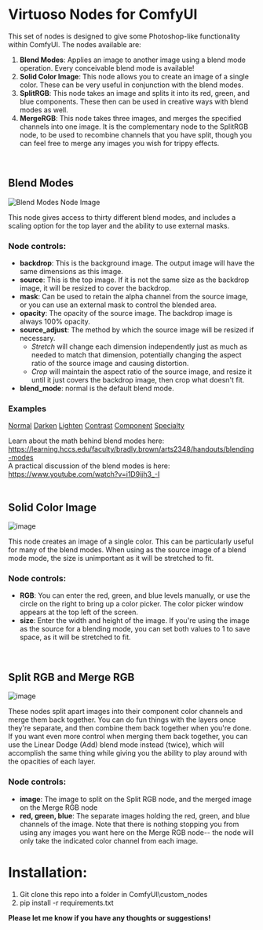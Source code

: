 # Virtuoso Nodes for ComfyUI

This set of nodes is designed to give some Photoshop-like functionality within ComfyUI. The nodes available are:

1. **Blend Modes**: Applies an image to another image using a blend mode operation. Every conceivable blend mode is available!
2. **Solid Color Image**: This node allows you to create an image of a single color. These can be very useful in conjunction with the blend modes.
3. **SplitRGB**: This node takes an image and splits it into its red, green, and blue components. These then can be used in creative ways with blend modes as well.
4. **MergeRGB**: This node takes three images, and merges the specified channels into one image. It is the complementary node to the SplitRGB node, to be used to recombine channels that you have split, though you can feel free to merge any images you wish for trippy effects.
<br>

## Blend Modes

![Blend Modes Node Image](https://github.com/chrisfreilich/virtuoso-nodes/assets/108036952/baf71856-aefa-4ffb-9972-fc0b7e165956)

This node gives access to thirty different blend modes, and includes a scaling option for the top layer and the ability to use external masks.

### Node controls:

- **backdrop**: This is the background image. The output image will have the same dimensions as this image.
- **source**: This is the top image. If it is not the same size as the backdrop image, it will be resized to cover the backdrop.
- **mask**: Can be used to retain the alpha channel from the source image, or you can use an external mask to control the blended area.
- **opacity**: The opacity of the source image. The backdrop image is always 100% opacity. 
- **source_adjust**: The method by which the source image will be resized if necessary.
     - *Stretch* will change each dimension independently just as much as needed to match that dimension, potentially changing the aspect ratio of the source image and causing distortion.
     - *Crop* will maintain the aspect ratio of the source image, and resize it until it just covers the backdrop image, then crop what doesn't fit.
- **blend_mode**: normal is the default blend mode.

### Examples
[Normal](https://github.com/chrisfreilich/virtuoso-nodes/blob/main/normal-modes.md#normal-modes)
[Darken](https://github.com/chrisfreilich/virtuoso-nodes/blob/main/normal-modes.md#darken-modes)
[Lighten](https://github.com/chrisfreilich/virtuoso-nodes/blob/main/normal-modes.md#lighten-modes)
[Contrast](https://github.com/chrisfreilich/virtuoso-nodes/blob/main/normal-modes.md#contrast-modes)
[Component](https://github.com/chrisfreilich/virtuoso-nodes/blob/main/normal-modes.md#component-modes)
[Specialty](https://github.com/chrisfreilich/virtuoso-nodes/blob/main/normal-modes.md#specialty-mode)

Learn about the math behind blend modes here: https://learning.hccs.edu/faculty/bradly.brown/arts2348/handouts/blending-modes  
A practical discussion of the blend modes is here: https://www.youtube.com/watch?v=i1D9ijh3_-I
<br><br>

## Solid Color Image

![image](https://github.com/chrisfreilich/virtuoso-nodes/assets/108036952/d2fea774-a390-4adc-a2d5-4f475c508acf)

This node creates an image of a single color. This can be particularly useful for many of the blend modes. When using as the source image of a blend mode mode, the size is unimportant as it will be stretched to fit.

### Node controls:

- **RGB**: You can enter the red, green, and blue levels manually, or use the circle on the right to bring up a color picker. The color picker window appears at the top left of the screen.
- **size**: Enter the width and height of the image. If you're using the image as the source for a blending mode, you can set both values to 1 to save space, as it will be stretched to fit.
<br>

## Split RGB and Merge RGB 

![image](https://github.com/chrisfreilich/virtuoso-nodes/assets/108036952/d8ae9988-5f5b-43da-bfaa-15b9778f1959)

These nodes split apart images into their component color channels and merge them back together. You can do fun things with the layers once they're separate, and then combine them back together when you're done. If you want even more control when merging them back together, you can use the Linear Dodge (Add) blend mode instead (twice), which will accomplish the same thing while giving you the ability to play around with the opacities of each layer.

### Node controls:

- **image**: The image to split on the Split RGB node, and the merged image on the Merge RGB node
- **red, green, blue**: The separate images holding the red, green, and blue channels of the image. Note that there is nothing stopping you from using any images you want here on the Merge RGB node-- the node will only take the indicated color channel from each image.
  
# Installation:

1. Git clone this repo into a folder in ComfyUI\custom_nodes
2. pip install -r requirements.txt

**Please let me know if you have any thoughts or suggestions!**
<br><br>




